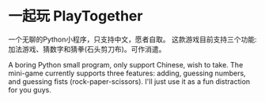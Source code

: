 # 一起玩  PlayTogether
一个无聊的Python小程序，只支持中文，愿者自取。
这款游戏目前支持三个功能:加法游戏、猜数字和猜拳(石头剪刀布)。可作消遣。

A boring Python small program, only support Chinese, wish to take.
The mini-game currently supports three features: adding, guessing numbers, and guessing fists (rock-paper-scissors). I'll just use it as a fun distraction for you guys.
